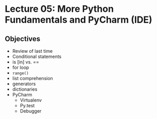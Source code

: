 # Lecture 05: More Python Fundamentals and PyCharm (IDE)

## Objectives
- Review of last time
- Conditional statements
- is [in] vs. ==
- for loop
- `range()`
- list comprehension
- generators
- dictionaries
- PyCharm
  + Virtualenv
  + Py.test
  + Debugger
